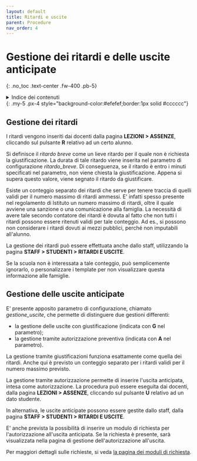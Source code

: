 ```yaml
---
layout: default
title: Ritardi e uscite
parent: Procedure
nav_order: 4
---
```


# Gestione dei ritardi e delle uscite anticipate
{: .no_toc .text-center .fw-400 .pb-5}

<details markdown="block">
  <summary>Indice dei contenuti</summary>
  {: .text-delta .text-center}
1. TOC
{:toc}
</details>
{: .my-5 .px-4 style="background-color:#efefef;border:1px solid #cccccc"}


## Gestione dei ritardi

I ritardi vengono inseriti dai docenti dalla pagina **LEZIONI > ASSENZE**, cliccando sul pulsante
**R** relativo ad un certo alunno.

Si definisce il _ritardo breve_ come un lieve ritardo per il quale non è richiesta la
giustificazione. La durata di tale ritardo viene inserita nel parametro di configurazione _ritardo_breve_.
Di conseguenza, se il ritardo è entro i minuti specificati nel parametro, non viene chiesta la giustificazione.
Appena si supera questo valore, viene segnato il ritardo da giustificare.

Esiste un conteggio separato dei ritardi che serve per tenere traccia di quelli validi per il numero
massimo di ritardi ammessi. E' infatti spesso presente nel regolamento di Istituto un numero massimo
di ritardi, oltre il quale avviene una sanzione o una comunicazione alla famiglia.
La necessità di avere tale secondo contatore dei ritardi è dovuta al fatto che non tutti i ritardi
possono essere ritenuti validi per tale conteggio.
Ad es., si possono non considerare i ritardi dovuti ai mezzi pubblici, perché non imputabili all'alunno.

La gestione dei ritardi può essere effettuata anche dallo staff, utilizzando la
pagina **STAFF > STUDENTI > RITARDI E USCITE**.

Se la scuola non è interessata a tale conteggio, può semplicemente ignorarlo, o personalizzare i
template per non visualizzare questa informazione alle famiglie.


## Gestione delle uscite anticipate

E' presente apposito parametro di configurazione, chiamato _gestione_uscite_, che permette di
distinguere due gestioni differenti:
- la gestione delle uscite con giustificazione (indicata con **G** nel parametro);
- la gestione tramite autorizzazione preventiva (indicata con **A** nel parametro).

La gestione tramite giustificazioni funziona esattamente come quella dei ritardi.
Anche qui è previsto un conteggio separato per i ritardi validi per il numero massimo previsto.

La gestione tramite autorizzazione permette di inserire l'uscita anticipata, intesa
come autorizzazione.
La procedura può essere eseguita dai docenti, dalla pagina **LEZIONI > ASSENZE**,
cliccando sul pulsante **U** relativo ad un dato studente.

In alternativa, le uscite anticipate possono essere gestite dallo staff, dalla pagina
**STAFF > STUDENTI > RITARDI E USCITE**.

E' anche prevista la possibilità di inserire un modulo di richiesta per l'autorizzazione
all'uscita anticipata. Se la richiesta è presente, sarà visualizzata nella pagina di gestione
dell'autorizzazione all'uscita.

Per maggiori dettagli sulle richieste, si veda [la pagina dei moduli di richiesta](/task-request.md).
